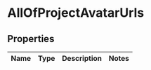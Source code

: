 # AllOfProjectAvatarUrls

## Properties
Name | Type | Description | Notes
------------ | ------------- | ------------- | -------------
